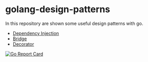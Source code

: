# golang-design-patterns

In this repository are shown some useful design patterns with go.

- [Dependency Injection](internal/pkg/dependency_injection/README.md)
- [Bridge](internal/pkg/bridge/README.md)
- [Decorator](internal/pkg/decorator_services_example/README.md)

[![Go Report Card](https://goreportcard.com/badge/github.com/Arsentau/golang-design-patterns)](https://goreportcard.com/report/github.com/Arsentau/golang-design-patterns)

